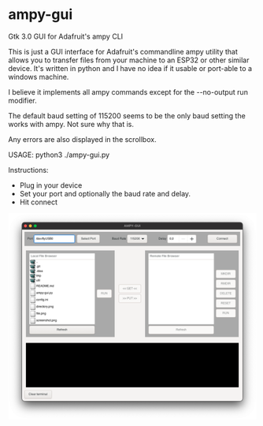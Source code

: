 # ampy-gui
Gtk 3.0 GUI for Adafruit's ampy CLI

This is just a GUI interface for Adafruit's commandline ampy utility that allows you to transfer files from your machine to an ESP32 or other similar device.  It's written in python and I have no idea if it usable or port-able to a windows machine.

I believe it implements all ampy commands except for the --no-output run modifier.

The default baud setting of 115200 seems to be the only baud setting the works with ampy. Not sure why that is.

Any errors are also displayed in the scrollbox.

USAGE:
python3 ./ampy-gui.py

Instructions:
- Plug in your device
- Set your port and optionally the baud rate and delay.
- Hit connect

![Alt text](screenshot.png?raw=true "Screenshot")
